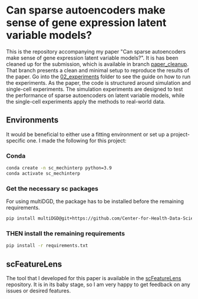 # Can sparse autoencoders make sense of gene expression latent variable models?

This is the repository accompanying my paper "Can sparse autoencoders make sense of gene expression latent variable models?". It is has been cleaned up for the submission, which is available in branch [paper_cleanup](https://github.com/viktoriaschuster/interpreting_omics_models/tree/paper_cleanup). That branch presents a clean and minimal setup to reproduce the results of the paper. Go into the [02_experiments](https://github.com/viktoriaschuster/interpreting_omics_models/tree/paper_cleanup/02_experiments) folder to see the guide on how to run the experiments. As the paper, the code is structured around simulation and single-cell experiments. The simulation experiments are designed to test the performance of sparse autoencoders on latent variable models, while the single-cell experiments apply the methods to real-world data.

## Environments

It would be beneficial to either use a fitting environment or set up a project-specific one. I made the following for this project:

### Conda

```bash
conda create -n sc_mechinterp python=3.9
conda activate sc_mechinterp
```

### Get the necessary sc packages

For using multiDGD, the package has to be installed before the remaining requirements.

```bash
pip install multiDGD@git+https://github.com/Center-for-Health-Data-Science/multiDGD
```

### THEN install the remaining requirements

```bash
pip install -r requirements.txt
```

## scFeatureLens

The tool that I developed for this paper is available in the [scFeatureLens](https://github.com/viktoriaschuster/sc_mechinterp/tree/main/tools/scFeatureLens) repository. It is in its baby stage, so I am very happy to get feedback on any issues or desired features.